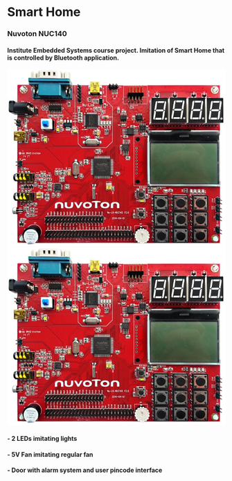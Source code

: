 # Smart Home
### Nuvoton NUC140
#### Institute Embedded Systems course project. Imitation of Smart Home that is controlled by Bluetooth application. 
![alt text](https://github.com/pawelgates/Smart-Home-Project/blob/main/pics/Arm-cortex-m-nu-lb-nuc140.jpg) ![alt text](https://github.com/pawelgates/Smart-Home-Project/blob/main/pics/Arm-cortex-m-nu-lb-nuc140.jpg)
#### - 2 LEDs imitating lights
#### - 5V Fan imitating regular fan
#### - Door with alarm system and user pincode interface


